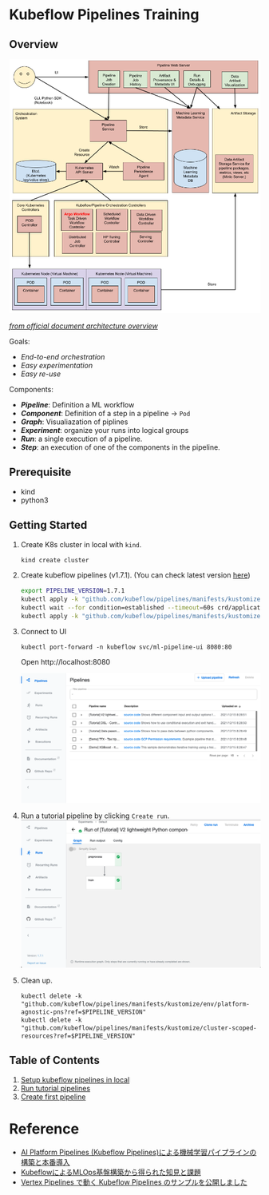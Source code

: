 # Kubeflow Pipelines Training

## Overview

![](https://raw.githubusercontent.com/kubeflow/website/master/content/en/docs/images/pipelines-architecture.png)

*[from official document architecture overview](https://www.kubeflow.org/docs/components/pipelines/introduction/#architectural-overview)*

Goals:
- *End-to-end orchestration*
- *Easy experimentation*
- *Easy re-use*

Components:
- ***Pipeline***: Definition a ML workflow
- ***Component***: Definition of a step in a pipeline -> `Pod`
- ***Graph***: Visualiazation of piplines
- ***Experiment***: organize your runs into logical groups
- ***Run***: a single execution of a pipeline.
- ***Step***: an execution of one of the components in the pipeline.

## Prerequisite

- kind
- python3

## Getting Started

1. Create K8s cluster in local with `kind`.
    ```bash
    kind create cluster
    ```
1. Create kubeflow pipelines (v1.7.1). (You can check latest version [here](https://github.com/kubeflow/pipelines/releases))
    ```bash
    export PIPELINE_VERSION=1.7.1
    kubectl apply -k "github.com/kubeflow/pipelines/manifests/kustomize/cluster-scoped-resources?ref=$PIPELINE_VERSION"
    kubectl wait --for condition=established --timeout=60s crd/applications.app.k8s.io
    kubectl apply -k "github.com/kubeflow/pipelines/manifests/kustomize/env/platform-agnostic-pns?ref=$PIPELINE_VERSION"
    ```
1. Connect to UI
    ```
    kubectl port-forward -n kubeflow svc/ml-pipeline-ui 8080:80
    ```

    Open http://localhost:8080

    ![](01-setup-kubeflow-pipelines-in-local/kfp-ui.png)
1. Run a tutorial pipeline by clicking `Create run`.
    ![](02-run-tutorial-pipelines/tutorial-pipeline-run.png)

1. Clean up.

    ```
    kubectl delete -k "github.com/kubeflow/pipelines/manifests/kustomize/env/platform-agnostic-pns?ref=$PIPELINE_VERSION"
    kubectl delete -k "github.com/kubeflow/pipelines/manifests/kustomize/cluster-scoped-resources?ref=$PIPELINE_VERSION"
    ```

## Table of Contents

1. [Setup kubeflow pipelines in local](01-setup-kubeflow-pipelines-in-local)
1. [Run tutorial pipelines](02-run-tutorial-pipelines)
1. [Create first pipeline](03-create-first-pipeline)

# Reference
- [AI Platform Pipelines (Kubeflow Pipelines)による機械学習パイプラインの構築と本番導入](https://techblog.zozo.com/entry/aip-pipelines-impl)
- [KubeflowによるMLOps基盤構築から得られた知見と課題](https://techblog.zozo.com/entry/mlops-platform-kubeflow)
- [Vertex Pipelines で動く Kubeflow Pipelines のサンプルを公開しました](https://tech.repro.io/entry/2021/06/22/125113)
